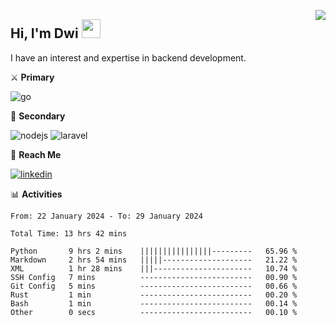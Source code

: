 [<img src="https://komarev.com/ghpvc/?username=masred&color=green&style=flat-square&label=Profile+Views" align="right">](github.com/masred)

## Hi, I'm Dwi <img src="https://raw.githubusercontent.com/MartinHeinz/MartinHeinz/master/wave.gif" width="30px">

I have an interest and expertise in backend development.

⚔️ **Primary**

![go](https://img.shields.io/badge/---?logo=go&label=Golang&style=social)

🔪 **Secondary**

![nodejs](https://img.shields.io/badge/---?logo=node.js&label=Node.js&style=social&logoColor=green)
![laravel](https://img.shields.io/badge/---?logo=laravel&label=Laravel&style=social)

🔗 **Reach Me**

[![linkedin](https://img.shields.io/badge/---?logo=linkedin&label=LinkedIn&style=social)](https://linkedin.com/in/dwifitriyanto)

📊 **Activities**

<!--START_SECTION:waka-->

```all_time
From: 22 January 2024 - To: 29 January 2024

Total Time: 13 hrs 42 mins

Python       9 hrs 2 mins    ||||||||||||||||---------   65.96 %
Markdown     2 hrs 54 mins   |||||--------------------   21.22 %
XML          1 hr 28 mins    |||----------------------   10.74 %
SSH Config   7 mins          -------------------------   00.90 %
Git Config   5 mins          -------------------------   00.66 %
Rust         1 min           -------------------------   00.20 %
Bash         1 min           -------------------------   00.14 %
Other        0 secs          -------------------------   00.10 %
```

<!--END_SECTION:waka-->
